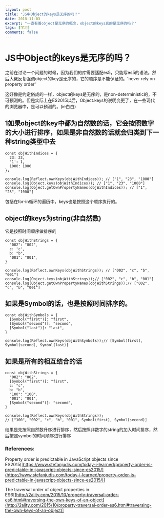 ```yaml
---
layout: post
title: "JS中Object的keys是无序的吗？"
date: 2018-11-03
excerpt: "一直有着object是无序的概念，object的keys真的是无序的吗？"
tags: [学习]
comments: false
---
```


# JS中Object的keys是无序的吗？

之前在讨论一个问题的时候，因为我们的库需要适配es5，只能写es5的语法，然后大佬反复强调object的key是无序的，它的顺序是不能保证的。'never rely on property order'

这好像是约定俗成的一样，object的keys是无序的，是non-deterministic的，不可预测的。但是实际上在ES2015以后，Object.keys的说明变更了，在一些现代的浏览器中，是可以预测的。(ie白白)

## 1如果object的key中都为**自然数**的话，它会按照数字的大小进行排序，如果是非自然数的话就会归类到下一种string类型中去

    const objWithIndices = {
      23: 23,
      '1': 1,
      1000: 1000
    };
    
    console.log(Reflect.ownKeys(objWithIndices)); // ["1", "23", "1000"]
    console.log(Object.keys(objWithIndices)); // ["1", "23", "1000"]
    console.log(Object.getOwnPropertyNames(objWithIndices)); // ["1", "23", "1000"]

包括在for-in循环的遍历中，keys也是按照这个顺序执行的。

## object的keys为string(非自然数)

它是按照时间顺序做排序的

    const objWithStrings = {
      "002": "002",
      c: 'c',
      b: "b",
      "001": "001",
    }
    
    console.log(Reflect.ownKeys(objWithStrings)); // ["002", "c", "b", "001"]
    console.log(Object.keys(objWithStrings));// ["002", "c", "b", "001"]
    console.log(Object.getOwnPropertyNames(objWithStrings));// ["002", "c", "b", "001"]

## 如果是Symbol的话，也是按照时间排序的。

    const objWithSymbols = {
      [Symbol("first")]: "first",
      [Symbol("second")]: "second",
      [Symbol("last")]: "last",
    }
    
    console.log(Reflect.ownKeys(objWithSymbols));// [Symbol(first), Symbol(second), Symbol(last)]

## 如果是所有的相互结合的话

    const objWithStrings = {
      "002": "002",
      [Symbol("first")]: "first",
      c: "c",
      b: "b",
      "100": "100",
      "001": "001",
      [Symbol("second")]: "second",
    }
    
    console.log(Reflect.ownKeys(objWithStrings));
    // ["100", "002", "c", "b", "001", Symbol(first), Symbol(second)]

结果是先按照自然数升序进行排序，然后按照非数字的string的加入时间排序，然后按照symbol的时间顺序进行排序

### References:

Property order is predictable in JavaScript objects since ES2015[[https://www.stefanjudis.com/today-i-learned/property-order-is-predictable-in-javascript-objects-since-es2015/](https://www.stefanjudis.com/today-i-learned/property-order-is-predictable-in-javascript-objects-since-es2015/)]

The traversal order of object properties in ES6[[http://2ality.com/2015/10/property-traversal-order-es6.html#traversing-the-own-keys-of-an-object](http://2ality.com/2015/10/property-traversal-order-es6.html#traversing-the-own-keys-of-an-object)]